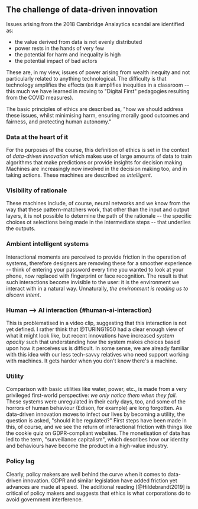 ## The challenge of data-driven innovation

Issues arising from the 2018 Cambridge Analaytica scandal are identified as:

* the value derived from data is not evenly distributed
* power rests in the hands of very few
* the potential for harm and inequality is high
* the potential impact of bad actors

These are, in my view, issues of power arising from wealth inequity and not particularly related to anything technological. The difficulty is that technology amplifies the effects (as it amplifies inequities in a classroom -- this much we have learned in moving to "Digital First" pedagogies resulting from the COVID measures).

The basic principles of ethics are described as, "how we should address these issues, whilst minimising harm, ensuring morally good outcomes and fairness, and protecting human autonomy."

### Data at the heart of it
For the purposes of the course, this definition of ethics is set in the context of *data-driven innovation* which makes use of large amounts of data to train algorithms that make predictions or provide insights for decision making. Machines are increasingly now involved in the decision making too, and in taking actions. These machines are described as *intelligent*.

### Visibility of rationale
These machines include, of course, neural networks and we know from the way that these pattern-matchers work, that other than the input and output layers, it is not possible to determine the path of the rationale -- the specific choices ot selections being made in the intermediate steps -- that underlies the outputs.

### Ambient intelligent systems
Interactional moments are perceived to provide friction in the operation of systems, therefore designers are removing these for a smoother experience -- think of entering your password every time you wanted to look at your phone, now replaced with fingerprint or face recognition. The result is that such interactions become invisible to the user: it is the environment we interact with in a natural way. Unnaturally, *the environment is reading us to discern intent*.

### Human --> AI interaction {#human-ai-interaction}
This is problematised in a video clip, suggesting that this interaction is not yet defined. I rather think that @TURING1950 had a clear enough view of what it might look like, but recent innovations have increased *system opacity* such that understanding how the system makes choices based upon how it perceives us is difficult. In some sense, we are already familiar with this idea with our less tech-savvy relatives who need support working with machines. It gets harder when you don't know there's a machine.

### Utility
Comparison with basic utilities like water, power, etc., is made from a very privileged first-world perspective: *we only notice them when they fail*. These systems were unregulated in their early days, too, and some of the horrors of human behaviour (Edison, for example) are long forgotten. As data-driven innovation moves to infect our lives by becoming a utility, the question is asked, "should it be regulated?" First steps have been made in this, of course, and we see the return of interactional friction with things like the cookie quiz on GDPR-compliant websites. The monetisation of data has led to the term, "surveillance capitalism", which describes how our identity and behaviours have become the product in a high-value industry.

### Policy lag
Clearly, policy makers are well behind the curve when it comes to data-driven innovation. GDPR and similar legislation have added friction yet advances are made at speed. The additional reading [@Hildebrandt2019] is critical of policy makers and suggests that ethics is what corporations do to avoid government interference.

